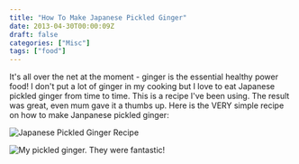 ```yaml
---
title: "How To Make Japanese Pickled Ginger"
date: 2013-04-30T00:00:09Z
draft: false
categories: ["Misc"]
tags: ["food"]
---
```


It's all over the net at the moment - ginger is the essential healthy power food! I don't put a lot of ginger in my cooking but I love to eat Japanese pickled ginger from time to time. This is a recipe I've been using. The result was great, even mum gave it a thumbs up. Here is the VERY simple recipe on how to make Janpanese pickled ginger:

![Japanese Pickled Ginger Recipe](https://lh3.googleusercontent.com/J6Gob2G8l0LIPByJ1QEfgh_SBIjPa8AleJzHnrB2J9jYykzY1rlUnlfq5qqUAagojMV3aWCY6aRk2NdiH5FiW6Wu8ezqpYVFDnTSitN6eD83eVmAjf_CzX2k83LAIPeYZuVwqYRIKUm1Hde8cdQZ6tE2NLKwG_j4meEEauZh5h12Zq5NqLXj9tP6_atwFxdzk6bqWqSF8RloA3NJ7-xxncEBqfZVlKO1CFT1U2VwgV8Ic8KPT-UrvGSXJ4m6PKvtI_UKgWEaz1U3HH925buGFR3cfWU6rznsoST8mW67gQ6ahAPIfGpPJ7kaNstRdZ-hKq0NxvqXSNBOFPUK7XxP0DemSZbP6jm-g41SnN0KAdNwW3PWQ487zlJbbTFHoCZaCGAIW_a3iZ4taHWBqq--_CXu8DiyP_aQBtED0c2NbJb67dkT4vKqSZ4OmX1hdIffR3jVDC3jqLQUVRan2oUEwtxzf8rzfuwfFIhxWhjtWvfqOSkljr6INanSZbpMJrLyu3yhNy3OJVjI3splxkCkh1ZVlagA1OSaMqGdO_GNGpRlVAjqCFIWKx2sIQgqj4hzTxBOv_H7jz2GWEZPYQoTxFN6J7PkqRzDr2R8uZGpsatN4QyT4fDktYvC9mWdwEkWPnKkuz9akjrhLmZM_Wt1foGb=w800-h496-no "Japanese Pickled Ginger Recipe")

![My pickled ginger. They were fantastic!](https://lh3.googleusercontent.com/GkNmRvvGnlkBU9L3zRNaSuaSzPVFDuF-pskSFX8mpWThggKy3uC7JRDeBYxx0lOktaRQdP-lnzAENFq1u88jYmEJxyOpcImDvva-sgpJ6BcM2UIwzqIvn8uRQuAN6YoW-D-uG-KUKi4okNyr6iQgHyy9CSG_-2_npEEInjjJSVH8g4kjZgG2nC7o79XHXhBGPYMOh2BP-L1_HltyALy95t_K5CMbraUELjvw0oLp5d2ncEERLFS6n5pSeoZaO66aLgg_C1Fuw9mBj8A6H7DoFBA3WU-b4_e2_Urff02-DiWWXKCwxPKImViaEyUsaFixL595PcAjC2CxrCPLASffvvB62cpk2NCVQXBwUASkjIfCV_xNu-1dYdxsiLGCuJBQC-xRNPbISl_hHEEtxw7EMBNC6xu2UyjzpMVEDI9B5jXHdMXGc8wfWZpkWE7QJhcYscleKG2YuGOaTud80r9p_tr0VXbKRjdk6gHgTJ4r7EWQn7HkCcTlhL8nFypf2EGDB9aY8t92-cOV34v-7afCj7JYGSPluS77EtJoLcJOeoT2t12RJ7I4qjYsuZIuY8_TO7f4BQg8J6otLeOOTZjZZAXI7SIYtJ5ICUTu2KIop4MfA7fuDMu_rTIlWFiDhU1bSF6pz5lq-O7qoOPFI2YZh8LM=w600-h309-no "My pickled ginger. They were fantastic!")